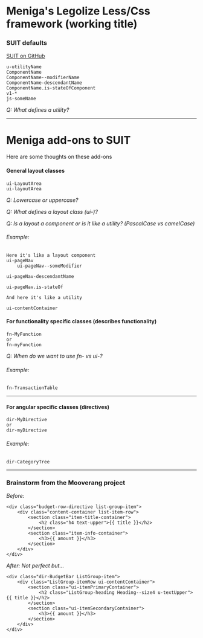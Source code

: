 # Meniga's Legolize Less/Css framework (working title)

### SUIT defaults
[SUIT on GitHub](https://github.com/suitcss/suit/tree/master/doc)

	u-utilityName
	ComponentName
	ComponentName--modifierName
	ComponentName-descendantName
	ComponentName.is-stateOfComponent
	v1-*
	js-someName
		
_Q: What defines a utility?_

---

# Meniga add-ons to SUIT

Here are some thoughts on these add-ons

#### General layout classes
	ui-LayoutArea
	ui-layoutArea

_Q: Lowercase or uppercase?_

_Q: What defines a layout class (ui-)?_

_Q: Is a layout a component or is it like a utility? (PascalCase vs camelCase)_

###### Example:

	Here it's like a layout component
	ui-pageNav
		ui-pageNav--someModifier

	ui-pageNav-descendantName

	ui-pageNav.is-stateOf

	And here it's like a utility

	ui-contentContainer


#### For functionality specific classes (describes functionality)

	fn-MyFunction
	or
	fn-myFunction

_Q: When do we want to use fn- vs ui-?_

###### Example:

	fn-TransactionTable

---

#### For angular specific classes (directives)

	dir-MyDirective
	or
	dir-myDirective

###### Example:

	dir-CategoryTree

---

### Brainstorm from the Mooverang project

_Before:_

	<div class="budget-row-directive list-group-item">
    	<div class="content-container list-item-row">
        	<section class="item-title-container">
            	<h2 class="h4 text-upper">{{ title }}</h2>
    	    </section>
        	<section class="item-info-container">
            	<h3>{{ amount }}</h3>
	        </section>
    	</div>
	</div>




_After: Not perfect but..._

	<div class="dir-BudgetBar ListGroup-item">
    	<div class="ListGroup-itemRow ui-contentContainer">
        	<section class="ui-itemPrimaryContainer">
            	<h2 class="ListGroup-heading Heading--size4 u-textUpper">{{ title }}</h2>
	        </section>
    	    <section class="ui-itemSecondaryContainer">
        	    <h3>{{ amount }}</h3>
	        </section>
    	</div>
	</div>
